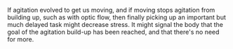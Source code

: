 If agitation evolved to get us moving, and if moving stops agitation from building up, such as with optic flow, then finally picking up an important but much delayed task might decrease stress. It might signal the body that the goal of the agitation build-up has been reached, and that there's no need for more.